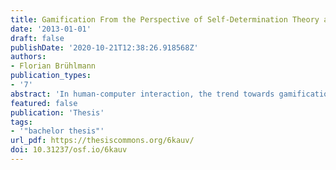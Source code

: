 ```yaml
---
title: Gamification From the Perspective of Self-Determination Theory and Flow
date: '2013-01-01'
draft: false
publishDate: '2020-10-21T12:38:26.918568Z'
authors:
- Florian Brühlmann
publication_types:
- '7'
abstract: 'In human-computer interaction, the trend towards gamification is part of the shift of focus from usability to the more holistic approach of user experience. Gamification is "the use of game elements in non-game contexts" and is increasingly used in a variety of domains such as crowd sourcing, health care, sustainability, sports and learning. In today’s Internet, consumer loyalty is low and high expectations are placed upon positive effects of gamification. Despite its widespread use, only a small number of studies have examined the phenomenon empirically and it is still unclear if and how gamification is able to live up to expectations. A promising approach is to study gamification from the perspective of motivation theories. The extensive research on rewards and research in the field of video games makes the theory of self-determination a viable starting point. Likewise, the concept of flow has strengths when it comes to designing for an optimal user experience and usability. Following the approach of self-determination theory, the possible effects of personal, situational and contextual factors will be discussed and recommendations for design and possible research will be given.'
featured: false
publication: 'Thesis'
tags:
- '"bachelor thesis"'
url_pdf: https://thesiscommons.org/6kauv/
doi: 10.31237/osf.io/6kauv
---
```


